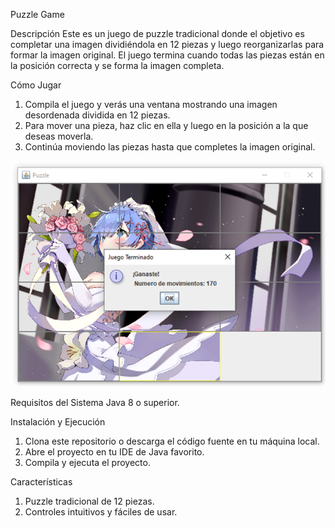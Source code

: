Puzzle Game

Descripción
Este es un juego de puzzle tradicional donde el objetivo es completar una imagen dividiéndola en 12 piezas y luego reorganizarlas para formar la imagen original. El juego termina cuando todas las piezas están en la posición correcta y se forma la imagen completa.

Cómo Jugar
1. Compila el juego y verás una ventana mostrando una imagen desordenada dividida en 12 piezas.
2. Para mover una pieza, haz clic en ella y luego en la posición a la que deseas moverla.
3. Continúa moviendo las piezas hasta que completes la imagen original.

![Captura](https://github.com/prototype-MA13/java_puzzle/blob/main/capturas/1.png)

Requisitos del Sistema
Java 8 o superior.

Instalación y Ejecución
1. Clona este repositorio o descarga el código fuente en tu máquina local.
2. Abre el proyecto en tu IDE de Java favorito.
3. Compila y ejecuta el proyecto.

Características
1. Puzzle tradicional de 12 piezas.
2. Controles intuitivos y fáciles de usar.
